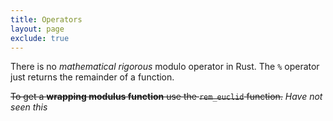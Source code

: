 ```yaml
---
title: Operators
layout: page
exclude: true
---
```


There is no *mathematical rigorous* modulo operator in Rust. The `%` operator just returns the remainder of a function. 

~~To get a **wrapping modulus function** use the `rem_euclid` function.~~ *Have not seen this*
<!--stackedit_data:
eyJoaXN0b3J5IjpbLTE5ODE3MDMxNTldfQ==
-->